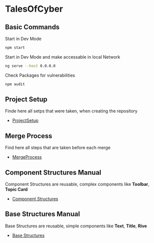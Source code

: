 # TalesOfCyber

## Basic Commands

Start in Dev Mode

```bash
npm start
```

Start in Dev Mode and make accessable in local Network

```bash
ng serve --host 0.0.0.0
```

Check Packages for vulnerabilities

```bash
npm audit
```

## Project Setup

Finde here all setps that were taken, when creating the repository

- [ProjectSetup](docs/projectsetup.md)

## Merge Process

Find here all steps that are taken before each merge

- [MergeProcess](docs/mergeprocess.md)

## Component Structures Manual

Component Structures are reusable, complex components like **Toolbar**, **Topic Card**

- [Component Structures](docs/component_structures/component_structures.md)

## Base Structures Manual

Base Structures are reusable, simple components like **Text**, **Title**, **Rive**

- [Base Structures](docs/base_structures/base_structures.md)
